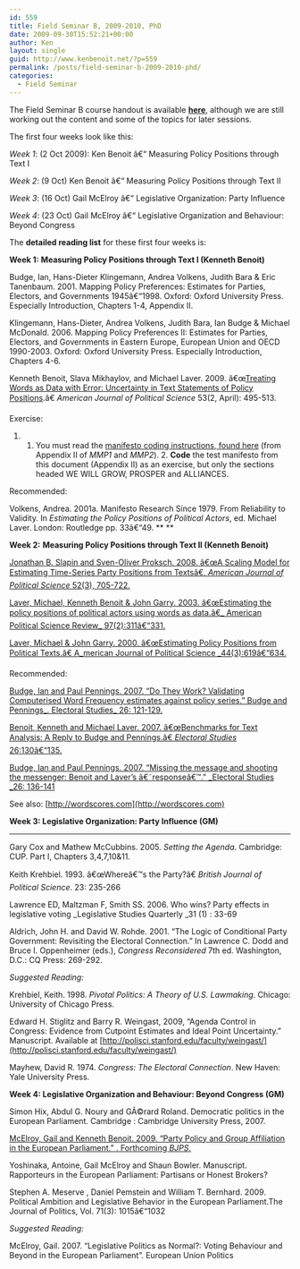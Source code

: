 ```yaml
---
id: 559
title: Field Seminar B, 2009-2010, PhD
date: 2009-09-30T15:52:21+00:00
author: Ken
layout: single
guid: http://www.kenbenoit.net/?p=559
permalink: /posts/field-seminar-b-2009-2010-phd/
categories:
  - Field Seminar
---
```

The Field Seminar B course handout is available **[here](http://www.kenbenoit.net/files/Reading_lists_Field_Seminar_B_2009-2010.pdf)**, although we are still working out the content and some of the topics for later sessions.

The first four weeks look like this:

_Week 1_: (2 Oct 2009): Ken Benoit â€“ Measuring Policy Positions through Text I

_Week 2_: (9 Oct) Ken Benoit â€“ Measuring Policy Positions through Text II

_Week 3_: (16 Oct) Gail McElroy â€“ Legislative Organization: Party Influence

_Week 4_: (23 Oct) Gail McElroy â€“ Legislative Organization and Behaviour: Beyond Congress

The **detailed reading list** for these first four weeks is:

**Week 1:** **Measuring Policy Positions through Text I (Kenneth Benoit)**


  Budge, Ian, Hans-Dieter Klingemann, Andrea Volkens, Judith Bara & Eric Tanenbaum. 2001. Mapping Policy Preferences: Estimates for Parties, Electors, and Governments 1945â€“1998. Oxford: Oxford University Press. Especially Introduction, Chapters 1-4, Appendix II.



  Klingemann, Hans-Dieter, Andrea Volkens, Judith Bara, Ian Budge & Michael McDonald. 2006. Mapping Policy Preferences II: Estimates for Parties, Electors, and Governments in Eastern Europe, European Union and OECD 1990-2003. Oxford: Oxford University Press. Especially Introduction, Chapters 4-6.



  Kenneth Benoit, Slava Mikhaylov, and Michael Laver. 2009. â€œ[Treating Words as Data with Error: Uncertainty in Text Statements of Policy Positions](http://www.kenbenoit.net/pdfs/blm2009ajps.pdf).â€ _American Journal of Political Science_ 53(2, April): 495-513.



  Exercise:


  1.   1. You must read the [manifesto coding instructions, found here](http://www.kenbenoit.net/files/MPP2appendix2.pdf) (from Appendix II of _MMP1_ and _MMP2_).
      2. **Code** the test manifesto from this document (Appendix II) as an exercise, but only the sections headed WE WILL GROW, PROSPER and ALLIANCES.


  Recommended:



  Volkens, Andrea. 2001a. Manifesto Research Since 1979. From Reliability to Validity. In _Estimating the Policy Positions of Political Actors_, ed. Michael Laver. London: Routledge pp. 33â€“49. **
 **


**Week 2:** **Measuring Policy Positions through Text II (Kenneth Benoit)**


  [Jonathan B. Slapin and Sven-Oliver Proksch. 2008. â€œA Scaling Model for Estimating Time-Series Party Positions from Textsâ€, ](http://www.kenbenoit.net/pdfs/SlapinProksch_AJPS_2008.pdf)_[American Journal of Political Science](http://www.kenbenoit.net/pdfs/SlapinProksch_AJPS_2008.pdf)_[ 52(3), 705-722.](http://www.kenbenoit.net/pdfs/SlapinProksch_AJPS_2008.pdf)



  [Laver, Michael, Kenneth Benoit & John Garry. 2003. â€œEstimating the policy positions of political actors using words as data.â€_ American Political Science Review_ 97(2):311â€“331.](http://www.kenbenoit.net/pdfs/WORDSCORESAPSR.pdf)



  [Laver, Michael & John Garry. 2000. â€œEstimating Policy Positions from Political Texts.â€ A_merican Journal of Political Science _44(3):619â€“634.](http://www.kenbenoit.net/pdfs/LaverGarry_AJPS_2000.pdf)



  Recommended:



  [Budge, Ian and Paul Pennings. 2007. &#8220;Do They Work? Validating Computerised Word Frequency estimates against policy series.&#8221; Budge and Pennings_. Electoral Studies_ 26: 121-129.](http://www.kenbenoit.net/pdfs/BudgePennings_ES_2007a.pdf)



  [Benoit, Kenneth and Michael Laver. 2007. â€œBenchmarks for Text Analysis: A Reply to Budge and Pennings.â€ _Electoral Studies_ 26:130â€“135.](http://www.kenbenoit.net/pdfs/ElStud2006_ResponseBP.pdf)



  [Budge, Ian and Paul Pennings. 2007. &#8220;Missing the message and shooting the messenger: Benoit and Laver&#8217;s â€˜responseâ€™.&#8221; _Electoral Studies _26: 136-141](http://www.kenbenoit.net/pdfs/BudgePennings_ES_2007b.pdf)



  See also: [http://wordscores.com](http://wordscores.com)


[](http://wordscores.com)**Week 3: Legislative Organization: Party Influence (GM)**

 ****


  Gary Cox and Mathew McCubbins. 2005. _Setting the Agenda_. Cambridge: CUP. Part I, Chapters 3,4,7,10&11.



  Keith Krehbiel. 1993. â€œWhereâ€™s the Party?â€ _British Journal of Political Science_. 23: 235-266



  Lawrence ED, Maltzman F, Smith SS. 2006. Who wins? Party effects in legislative voting _Legislative Studies Quarterly _31 (1) : 33-69



  Aldrich, John H. and David W. Rohde. 2001. &#8220;The Logic of Conditional Party Government: Revisiting the Electoral Connection.&#8221; In Lawrence C. Dodd and Bruce I. Oppenheimer (eds.), _Congress Reconsidered_ 7th ed. Washington, D.C.: CQ Press: 269-292.



  _Suggested Reading:_



  Krehbiel, Keith. 1998. _Pivotal Politics: A Theory of U.S. Lawmaking_. Chicago: University of Chicago Press.



  Edward H. Stiglitz and Barry R. Weingast, 2009, &#8220;Agenda Control in Congress: Evidence from Cutpoint Estimates and Ideal Point Uncertainty.&#8221; Manuscript. Available at [http://polisci.stanford.edu/faculty/weingast/](http://polisci.stanford.edu/faculty/weingast/)



  Mayhew, David R. 1974. _Congress: The Electoral Connection_. New Haven: Yale University Press.


**Week 4: Legislative Organization and Behaviour: Beyond Congress (GM)**


  Simon Hix, Abdul G. Noury and GÃ©rard Roland. Democratic politics in the European Parliament. Cambridge : Cambridge University Press, 2007.



  [McElroy, Gail and Kenneth Benoit. 2009. &#8220;Party Policy and Group Affiliation in the European Parliament.&#8221; . Forthcoming ](http://www.kenbenoit.net/pdfs/partygroups_BJPS2.pdf)_[BJPS](http://www.kenbenoit.net/pdfs/partygroups_BJPS2.pdf)_[.](http://www.kenbenoit.net/pdfs/partygroups_BJPS2.pdf)



  Yoshinaka, Antoine, Gail McElroy and Shaun Bowler. Manuscript. Rapporteurs in the European Parliament: Partisans or Honest Brokers?



  Stephen A. Meserve , Daniel Pemstein and William T. Bernhard. 2009. Political Ambition and Legislative Behavior in the European Parliament.The Journal of Politics, Vol. 71(3): 1015â€“1032



  _Suggested Reading:_



  McElroy, Gail. 2007. &#8220;Legislative Politics as Normal?: Voting Behaviour and Beyond in the European Parliament&#8221;. European Union Politics

